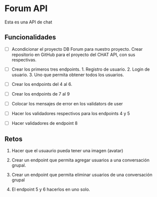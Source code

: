 # Forum API

Esta es una API de chat

## Funcionalidades

- [ ] Acondicionar el proyecto DB Forum para nuestro proyecto. Crear repositorio en GitHub para el proyecto del CHAT API, con sus respectivas.
- [ ] Crear los primeros tres endpoints. 1. Registro de usuario. 2. Login de usuario. 3. Uno que permita obtener todos los usuarios.
- [ ] Crear los endpoints del 4 al 6.
- [ ] Crear los endpoints de 7 al 9
- [ ] Colocar los mensajes de error en los validators de user
- [ ] Hacer los validadores respectivos para los endpoints 4 y 5
- [ ] Hacer validadores de endpoint 8


## Retos

1. Hacer que el usuaurio pueda tener una imagen (avatar) 

2. Crear un endpoint que permita agregar usuarios a una conversación grupal. 

3. Crear un endpoint que permita eliminar usuarios de una conversación grupal 

4. El endpoint 5 y 6 hacerlos en uno solo.
